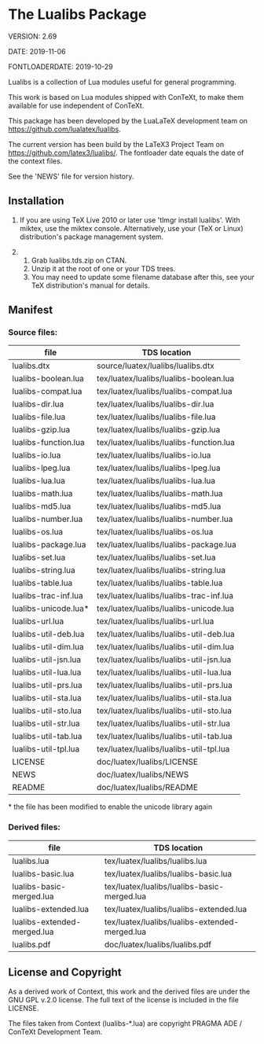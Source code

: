 # The Lualibs Package

VERSION: 2.69

DATE: 2019-11-06

FONTLOADERDATE: 2019-10-29

Lualibs is a collection of Lua modules useful for general programming.

This work is based on Lua modules shipped with ConTeXt, to make them available
for use independent of ConTeXt.

This package has been developed by the LuaLaTeX development team on
<https://github.com/lualatex/lualibs>. 

The current version has been build by the LaTeX3 Project Team on
<https://github.com/latex3/lualibs/>. The fontloader date equals the date of the context files. 

See the 'NEWS' file for version history.



## Installation


1. If you are using TeX Live 2010 or later use 'tlmgr install lualibs'. 
   With miktex, use the miktex console. 
   Alternatively, use your (TeX or Linux) distribution's package management
   system.

2. 
    1. Grab lualibs.tds.zip on CTAN.
    2. Unzip it at the root of one or your TDS trees.
    3. You may need to update some filename database after this, see your TeX
      distribution's manual for details.


## Manifest

### Source files:

|            file                    |           TDS location
|------------------------------------|-----------------------------------
|    lualibs.dtx                     |source/luatex/lualibs/lualibs.dtx
|    lualibs-boolean.lua             |tex/luatex/lualibs/lualibs-boolean.lua
|    lualibs-compat.lua              |tex/luatex/lualibs/lualibs-compat.lua
|    lualibs-dir.lua                 |tex/luatex/lualibs/lualibs-dir.lua
|    lualibs-file.lua                | tex/luatex/lualibs/lualibs-file.lua
|    lualibs-gzip.lua                | tex/luatex/lualibs/lualibs-gzip.lua
|    lualibs-function.lua            | tex/luatex/lualibs/lualibs-function.lua
|    lualibs-io.lua                  | tex/luatex/lualibs/lualibs-io.lua
|    lualibs-lpeg.lua                | tex/luatex/lualibs/lualibs-lpeg.lua
|    lualibs-lua.lua                 | tex/luatex/lualibs/lualibs-lua.lua
|    lualibs-math.lua                | tex/luatex/lualibs/lualibs-math.lua
|    lualibs-md5.lua                 | tex/luatex/lualibs/lualibs-md5.lua
|    lualibs-number.lua              | tex/luatex/lualibs/lualibs-number.lua
|    lualibs-os.lua                  | tex/luatex/lualibs/lualibs-os.lua
|    lualibs-package.lua             | tex/luatex/lualibs/lualibs-package.lua
|    lualibs-set.lua                 | tex/luatex/lualibs/lualibs-set.lua
|    lualibs-string.lua              | tex/luatex/lualibs/lualibs-string.lua
|    lualibs-table.lua               | tex/luatex/lualibs/lualibs-table.lua
|    lualibs-trac-inf.lua            | tex/luatex/lualibs/lualibs-trac-inf.lua
|    lualibs-unicode.lua\*           | tex/luatex/lualibs/lualibs-unicode.lua
|    lualibs-url.lua                 | tex/luatex/lualibs/lualibs-url.lua
|    lualibs-util-deb.lua            | tex/luatex/lualibs/lualibs-util-deb.lua
|    lualibs-util-dim.lua            | tex/luatex/lualibs/lualibs-util-dim.lua
|    lualibs-util-jsn.lua            | tex/luatex/lualibs/lualibs-util-jsn.lua
|    lualibs-util-lua.lua            | tex/luatex/lualibs/lualibs-util-lua.lua
|    lualibs-util-prs.lua            | tex/luatex/lualibs/lualibs-util-prs.lua
|    lualibs-util-sta.lua            | tex/luatex/lualibs/lualibs-util-sta.lua
|    lualibs-util-sto.lua            | tex/luatex/lualibs/lualibs-util-sto.lua
|    lualibs-util-str.lua            | tex/luatex/lualibs/lualibs-util-str.lua
|    lualibs-util-tab.lua            | tex/luatex/lualibs/lualibs-util-tab.lua
|    lualibs-util-tpl.lua            | tex/luatex/lualibs/lualibs-util-tpl.lua
|    LICENSE                         | doc/luatex/lualibs/LICENSE
|    NEWS                            | doc/luatex/lualibs/NEWS
|    README                          | doc/luatex/lualibs/README
    
\* the file has been modified to enable the unicode library again    

### Derived files:

|            file                    |           TDS location
|------------------------------------|-----------------------------------
|    lualibs.lua                     | tex/luatex/lualibs/lualibs.lua
|    lualibs-basic.lua               | tex/luatex/lualibs/lualibs-basic.lua
|    lualibs-basic-merged.lua        | tex/luatex/lualibs/lualibs-basic-merged.lua
|    lualibs-extended.lua            | tex/luatex/lualibs/lualibs-extended.lua
|    lualibs-extended-merged.lua     | tex/luatex/lualibs/lualibs-extended-merged.lua
|    lualibs.pdf                     | doc/luatex/lualibs/lualibs.pdf

## License and Copyright

As a derived work of Context, this work and the derived files are under the
GNU GPL v.2.0 license.
The full text of the license is included in the file LICENSE.

The files taken from Context (lualibs-*.lua) are copyright PRAGMA ADE / ConTeXt
Development Team.

